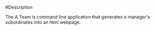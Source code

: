 #Description

The A Team is command line application that generates a manager's subordinates into an html webpage.